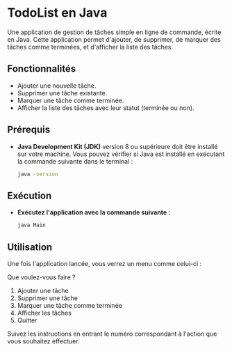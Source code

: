 # TodoList en Java

Une application de gestion de tâches simple en ligne de commande, écrite en Java. Cette application permet d'ajouter, de supprimer, de marquer des tâches comme terminées, et d'afficher la liste des tâches.

## Fonctionnalités

- Ajouter une nouvelle tâche.
- Supprimer une tâche existante.
- Marquer une tâche comme terminée.
- Afficher la liste des tâches avec leur statut (terminée ou non).

## Prérequis

- **Java Development Kit (JDK)** version 8 ou supérieure doit être installé sur votre machine. Vous pouvez vérifier si Java est installé en exécutant la commande suivante dans le terminal :
  ```bash
  java -version

## Exécution

- **Exécutez l'application avec la commande suivante :** 
  ```bash
  java Main

## Utilisation
Une fois l'application lancée, vous verrez un menu comme celui-ci :

Que voulez-vous faire ?
1. Ajouter une tâche
2. Supprimer une tâche
3. Marquer une tâche comme terminée
4. Afficher les tâches
5. Quitter

Suivez les instructions en entrant le numéro correspondant à l'action que vous souhaitez effectuer.
